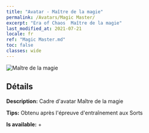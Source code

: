 ```yaml
---
title: "Avatar - Maître de la magie"
permalink: /Avatars/Magic Master/
excerpt: "Era of Chaos  Maître de la magie"
last_modified_at: 2021-07-21
locale: fr
ref: "Magic Master.md"
toc: false
classes: wide
---
```

 ![Maître de la magie](/images/a/avatarFrame_37.png)

## Détails

 **Description:** Cadre d'avatar Maître de la magie 

 **Tips:** Obtenu après l'épreuve d'entraînement aux Sorts 

 **Is available:**  + 


